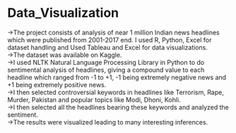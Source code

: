# Data_Visualization
->The project consists of analysis of near 1 million Indian news headlines which were published from 2001-2017 end. I used R, Python, Excel for dataset handling and Used Tableau and Excel for data visualizations.<br> 
->The dataset was available on Kaggle. <br>
->I used NLTK Natural Language Processing Library in Python to do sentimental analysis of headlines, giving a compound value to each headline which ranged from -1 to +1, -1 being extremely negative news and +1 being extremely positive news. <br>
->I then selected controversial keywords in headlines like Terrorism, Rape, Murder, Pakistan and popular topics like Modi, Dhoni, Kohli. <br>
->I then selected all the headlines bearing these keywords and analyzed the sentiment.<br> 
->The results were visualized leading to many interesting inferences.<br>

